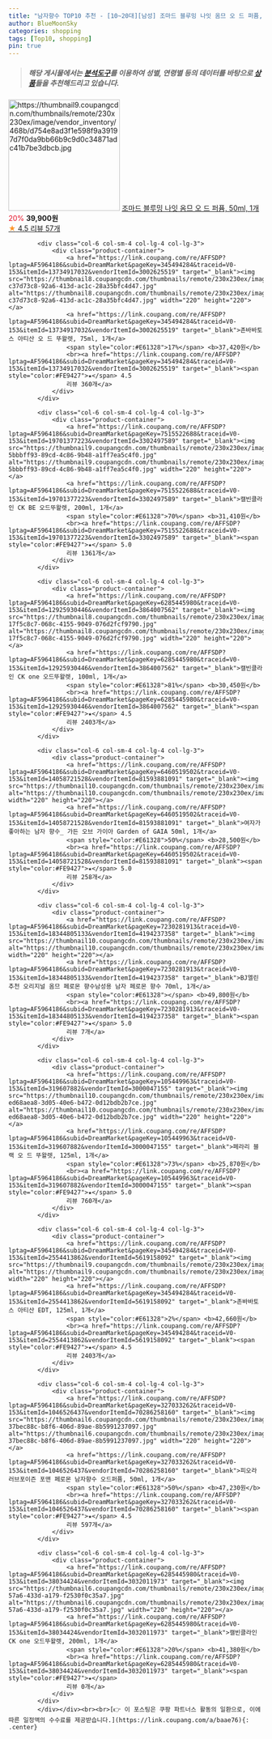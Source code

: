 ```yaml
---
title: "남자향수 TOP10 추천 - [10~20대][남성] 조마드 블루밍 나잇 옴므 오 드 퍼퓸, 50ml, 1개"
author: BlueMoonSky
categories: shopping
tags: [Top10, shopping]
pin: true
---
```


> ##### 해당 게시물에서는 [**분석도구**](https://itemscout.io/)를 이용하여 **성별**, **연령별** 등의 데이터를 바탕으로 [**상품**](https://link.coupang.com/a/baae76)들을 추천해드리고 있습니다.
<div class="container"><div class="row">
            <div class="col-6 col-sm-4 col-lg-4 col-lg-3">
                <div class="product-container">
                    <a href="https://link.coupang.com/re/AFFSDP?lptag=AF5964186&subid=DreamMarket&pageKey=6069716359&traceid=V0-153&itemId=11200323609&vendorItemId=86385338916" target="_blank"><img src="https://thumbnail9.coupangcdn.com/thumbnails/remote/230x230ex/image/vendor_inventory/468b/d754e8ad3f1e598f9a39197d7f0da9bb66b9c9d0c34871adc41b7be3dbcb.jpg" alt="https://thumbnail9.coupangcdn.com/thumbnails/remote/230x230ex/image/vendor_inventory/468b/d754e8ad3f1e598f9a39197d7f0da9bb66b9c9d0c34871adc41b7be3dbcb.jpg" width="220" height="220"></a>
                    <a href="https://link.coupang.com/re/AFFSDP?lptag=AF5964186&subid=DreamMarket&pageKey=6069716359&traceid=V0-153&itemId=11200323609&vendorItemId=86385338916" target="_blank">조마드 블루밍 나잇 옴므 오 드 퍼퓸, 50ml, 1개</a>
                    <span style="color:#E61328">20%</span> <b>39,900원</b>
                    <br><a href="https://link.coupang.com/re/AFFSDP?lptag=AF5964186&subid=DreamMarket&pageKey=6069716359&traceid=V0-153&itemId=11200323609&vendorItemId=86385338916" target="_blank"><span style="color:#FE9427">★</span> 4.5
                    리뷰 57개</a>
                </div>
            </div>
            
            <div class="col-6 col-sm-4 col-lg-4 col-lg-3">
                <div class="product-container">
                    <a href="https://link.coupang.com/re/AFFSDP?lptag=AF5964186&subid=DreamMarket&pageKey=345494284&traceid=V0-153&itemId=13734917032&vendorItemId=3002625519" target="_blank"><img src="https://thumbnail8.coupangcdn.com/thumbnails/remote/230x230ex/image/retail/images/3070625943262867-c37d73c8-92a6-413d-ac1c-28a35bfc4d47.jpg" alt="https://thumbnail8.coupangcdn.com/thumbnails/remote/230x230ex/image/retail/images/3070625943262867-c37d73c8-92a6-413d-ac1c-28a35bfc4d47.jpg" width="220" height="220"></a>
                    <a href="https://link.coupang.com/re/AFFSDP?lptag=AF5964186&subid=DreamMarket&pageKey=345494284&traceid=V0-153&itemId=13734917032&vendorItemId=3002625519" target="_blank">존바바토스 아티산 오 드 뚜왈렛, 75ml, 1개</a>
                    <span style="color:#E61328">17%</span> <b>37,420원</b>
                    <br><a href="https://link.coupang.com/re/AFFSDP?lptag=AF5964186&subid=DreamMarket&pageKey=345494284&traceid=V0-153&itemId=13734917032&vendorItemId=3002625519" target="_blank"><span style="color:#FE9427">★</span> 4.5
                    리뷰 360개</a>
                </div>
            </div>
            
            <div class="col-6 col-sm-4 col-lg-4 col-lg-3">
                <div class="product-container">
                    <a href="https://link.coupang.com/re/AFFSDP?lptag=AF5964186&subid=DreamMarket&pageKey=7515522688&traceid=V0-153&itemId=19701377223&vendorItemId=3302497589" target="_blank"><img src="https://thumbnail9.coupangcdn.com/thumbnails/remote/230x230ex/image/retail/images/3211825085065938-5bbbff93-89cd-4c86-9b48-a1ff7ea5c4f0.jpg" alt="https://thumbnail9.coupangcdn.com/thumbnails/remote/230x230ex/image/retail/images/3211825085065938-5bbbff93-89cd-4c86-9b48-a1ff7ea5c4f0.jpg" width="220" height="220"></a>
                    <a href="https://link.coupang.com/re/AFFSDP?lptag=AF5964186&subid=DreamMarket&pageKey=7515522688&traceid=V0-153&itemId=19701377223&vendorItemId=3302497589" target="_blank">캘빈클라인 CK BE 오드뚜왈렛, 200ml, 1개</a>
                    <span style="color:#E61328">70%</span> <b>31,410원</b>
                    <br><a href="https://link.coupang.com/re/AFFSDP?lptag=AF5964186&subid=DreamMarket&pageKey=7515522688&traceid=V0-153&itemId=19701377223&vendorItemId=3302497589" target="_blank"><span style="color:#FE9427">★</span> 5.0
                    리뷰 1361개</a>
                </div>
            </div>
            
            <div class="col-6 col-sm-4 col-lg-4 col-lg-3">
                <div class="product-container">
                    <a href="https://link.coupang.com/re/AFFSDP?lptag=AF5964186&subid=DreamMarket&pageKey=6285445980&traceid=V0-153&itemId=12925930446&vendorItemId=3864007562" target="_blank"><img src="https://thumbnail8.coupangcdn.com/thumbnails/remote/230x230ex/image/retail/images/2440000074835692-17f5c8c7-068c-4155-9049-076d2fcf9790.jpg" alt="https://thumbnail8.coupangcdn.com/thumbnails/remote/230x230ex/image/retail/images/2440000074835692-17f5c8c7-068c-4155-9049-076d2fcf9790.jpg" width="220" height="220"></a>
                    <a href="https://link.coupang.com/re/AFFSDP?lptag=AF5964186&subid=DreamMarket&pageKey=6285445980&traceid=V0-153&itemId=12925930446&vendorItemId=3864007562" target="_blank">캘빈클라인 CK one 오드뚜왈렛, 100ml, 1개</a>
                    <span style="color:#E61328">81%</span> <b>30,450원</b>
                    <br><a href="https://link.coupang.com/re/AFFSDP?lptag=AF5964186&subid=DreamMarket&pageKey=6285445980&traceid=V0-153&itemId=12925930446&vendorItemId=3864007562" target="_blank"><span style="color:#FE9427">★</span> 4.5
                    리뷰 2403개</a>
                </div>
            </div>
            
            <div class="col-6 col-sm-4 col-lg-4 col-lg-3">
                <div class="product-container">
                    <a href="https://link.coupang.com/re/AFFSDP?lptag=AF5964186&subid=DreamMarket&pageKey=6460519502&traceid=V0-153&itemId=14058721528&vendorItemId=81593881091" target="_blank"><img src="https://thumbnail10.coupangcdn.com/thumbnails/remote/230x230ex/image/vendor_inventory/ef65/5970ed445417442a10281bbc2ae36cc74daa75701a5a879852e855a04015.jpg" alt="https://thumbnail10.coupangcdn.com/thumbnails/remote/230x230ex/image/vendor_inventory/ef65/5970ed445417442a10281bbc2ae36cc74daa75701a5a879852e855a04015.jpg" width="220" height="220"></a>
                    <a href="https://link.coupang.com/re/AFFSDP?lptag=AF5964186&subid=DreamMarket&pageKey=6460519502&traceid=V0-153&itemId=14058721528&vendorItemId=81593881091" target="_blank">여자가 좋아하는 남자 향수_ 가든 오브 가이아 Garden of GAIA 50ml, 1개</a>
                    <span style="color:#E61328">50%</span> <b>28,500원</b>
                    <br><a href="https://link.coupang.com/re/AFFSDP?lptag=AF5964186&subid=DreamMarket&pageKey=6460519502&traceid=V0-153&itemId=14058721528&vendorItemId=81593881091" target="_blank"><span style="color:#FE9427">★</span> 5.0
                    리뷰 258개</a>
                </div>
            </div>
            
            <div class="col-6 col-sm-4 col-lg-4 col-lg-3">
                <div class="product-container">
                    <a href="https://link.coupang.com/re/AFFSDP?lptag=AF5964186&subid=DreamMarket&pageKey=7230281913&traceid=V0-153&itemId=18344805133&vendorItemId=4194237358" target="_blank"><img src="https://thumbnail10.coupangcdn.com/thumbnails/remote/230x230ex/image/vendor_inventory/9842/da5dff7b7ce3439e927337cda70e66a848e646d89d07c1c43a50bcad6c0c.jpg" alt="https://thumbnail10.coupangcdn.com/thumbnails/remote/230x230ex/image/vendor_inventory/9842/da5dff7b7ce3439e927337cda70e66a848e646d89d07c1c43a50bcad6c0c.jpg" width="220" height="220"></a>
                    <a href="https://link.coupang.com/re/AFFSDP?lptag=AF5964186&subid=DreamMarket&pageKey=7230281913&traceid=V0-153&itemId=18344805133&vendorItemId=4194237358" target="_blank">BJ엘린 추천 오리지널 옴므 페로몬 향수남성용 남자 페로몬 향수 70ml, 1개</a>
                    <span style="color:#E61328"></span> <b>49,800원</b>
                    <br><a href="https://link.coupang.com/re/AFFSDP?lptag=AF5964186&subid=DreamMarket&pageKey=7230281913&traceid=V0-153&itemId=18344805133&vendorItemId=4194237358" target="_blank"><span style="color:#FE9427">★</span> 5.0
                    리뷰 7개</a>
                </div>
            </div>
            
            <div class="col-6 col-sm-4 col-lg-4 col-lg-3">
                <div class="product-container">
                    <a href="https://link.coupang.com/re/AFFSDP?lptag=AF5964186&subid=DreamMarket&pageKey=105449963&traceid=V0-153&itemId=319607882&vendorItemId=3000047155" target="_blank"><img src="https://thumbnail10.coupangcdn.com/thumbnails/remote/230x230ex/image/retail/images/1730356045844844-ed68aea8-3d05-40e6-b472-0d12bdb2b7ce.jpg" alt="https://thumbnail10.coupangcdn.com/thumbnails/remote/230x230ex/image/retail/images/1730356045844844-ed68aea8-3d05-40e6-b472-0d12bdb2b7ce.jpg" width="220" height="220"></a>
                    <a href="https://link.coupang.com/re/AFFSDP?lptag=AF5964186&subid=DreamMarket&pageKey=105449963&traceid=V0-153&itemId=319607882&vendorItemId=3000047155" target="_blank">페라리 블랙 오 드 뚜왈렛, 125ml, 1개</a>
                    <span style="color:#E61328">73%</span> <b>25,870원</b>
                    <br><a href="https://link.coupang.com/re/AFFSDP?lptag=AF5964186&subid=DreamMarket&pageKey=105449963&traceid=V0-153&itemId=319607882&vendorItemId=3000047155" target="_blank"><span style="color:#FE9427">★</span> 5.0
                    리뷰 760개</a>
                </div>
            </div>
            
            <div class="col-6 col-sm-4 col-lg-4 col-lg-3">
                <div class="product-container">
                    <a href="https://link.coupang.com/re/AFFSDP?lptag=AF5964186&subid=DreamMarket&pageKey=345494284&traceid=V0-153&itemId=2554413862&vendorItemId=5619158092" target="_blank"><img src="https://thumbnail9.coupangcdn.com/thumbnails/remote/230x230ex/image/vendor_inventory/913a/25a62436b4eca9b73babbdc10df78ec30530cff5ca12ef9ee2da5579f3f1.jpg" alt="https://thumbnail9.coupangcdn.com/thumbnails/remote/230x230ex/image/vendor_inventory/913a/25a62436b4eca9b73babbdc10df78ec30530cff5ca12ef9ee2da5579f3f1.jpg" width="220" height="220"></a>
                    <a href="https://link.coupang.com/re/AFFSDP?lptag=AF5964186&subid=DreamMarket&pageKey=345494284&traceid=V0-153&itemId=2554413862&vendorItemId=5619158092" target="_blank">존바바토스 아티산 EDT, 125ml, 1개</a>
                    <span style="color:#E61328">2%</span> <b>42,660원</b>
                    <br><a href="https://link.coupang.com/re/AFFSDP?lptag=AF5964186&subid=DreamMarket&pageKey=345494284&traceid=V0-153&itemId=2554413862&vendorItemId=5619158092" target="_blank"><span style="color:#FE9427">★</span> 4.5
                    리뷰 2403개</a>
                </div>
            </div>
            
            <div class="col-6 col-sm-4 col-lg-4 col-lg-3">
                <div class="product-container">
                    <a href="https://link.coupang.com/re/AFFSDP?lptag=AF5964186&subid=DreamMarket&pageKey=327033262&traceid=V0-153&itemId=1046526437&vendorItemId=70286258160" target="_blank"><img src="https://thumbnail6.coupangcdn.com/thumbnails/remote/230x230ex/image/retail/images/1859333622629302-37bec88c-b8f6-406d-89ae-8b5991237097.jpg" alt="https://thumbnail6.coupangcdn.com/thumbnails/remote/230x230ex/image/retail/images/1859333622629302-37bec88c-b8f6-406d-89ae-8b5991237097.jpg" width="220" height="220"></a>
                    <a href="https://link.coupang.com/re/AFFSDP?lptag=AF5964186&subid=DreamMarket&pageKey=327033262&traceid=V0-153&itemId=1046526437&vendorItemId=70286258160" target="_blank">피오라 러브포이즌 포맨 페로몬 남자향수 오드퍼퓸, 50ml, 1개</a>
                    <span style="color:#E61328">50%</span> <b>47,230원</b>
                    <br><a href="https://link.coupang.com/re/AFFSDP?lptag=AF5964186&subid=DreamMarket&pageKey=327033262&traceid=V0-153&itemId=1046526437&vendorItemId=70286258160" target="_blank"><span style="color:#FE9427">★</span> 4.5
                    리뷰 597개</a>
                </div>
            </div>
            
            <div class="col-6 col-sm-4 col-lg-4 col-lg-3">
                <div class="product-container">
                    <a href="https://link.coupang.com/re/AFFSDP?lptag=AF5964186&subid=DreamMarket&pageKey=6285445980&traceid=V0-153&itemId=38034424&vendorItemId=3032011973" target="_blank"><img src="https://thumbnail6.coupangcdn.com/thumbnails/remote/230x230ex/image/product/image/vendoritem/2019/02/14/3032011973/b60f51cd-57a6-433d-a179-f2530f0c35a7.jpg" alt="https://thumbnail6.coupangcdn.com/thumbnails/remote/230x230ex/image/product/image/vendoritem/2019/02/14/3032011973/b60f51cd-57a6-433d-a179-f2530f0c35a7.jpg" width="220" height="220"></a>
                    <a href="https://link.coupang.com/re/AFFSDP?lptag=AF5964186&subid=DreamMarket&pageKey=6285445980&traceid=V0-153&itemId=38034424&vendorItemId=3032011973" target="_blank">캘빈클라인 CK one 오드뚜왈렛, 200ml, 1개</a>
                    <span style="color:#E61328">20%</span> <b>41,380원</b>
                    <br><a href="https://link.coupang.com/re/AFFSDP?lptag=AF5964186&subid=DreamMarket&pageKey=6285445980&traceid=V0-153&itemId=38034424&vendorItemId=3032011973" target="_blank"><span style="color:#FE9427">★</span> 
                    리뷰 0개</a>
                </div>
            </div>
            </div></div><br><br>[👉 이 포스팅은 쿠팡 파트너스 활동의 일환으로, 이에 따른 일정액의 수수료를 제공받습니다.](https://link.coupang.com/a/baae76){: .center}